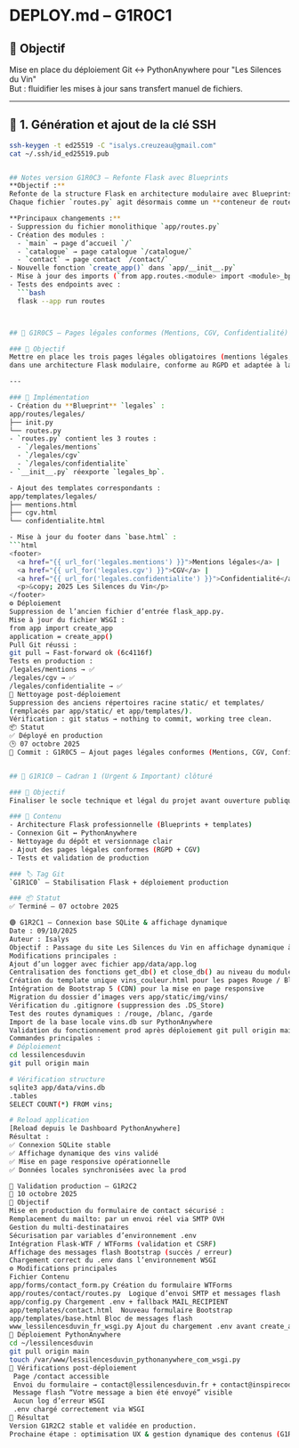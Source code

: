 # DEPLOY.md – G1R0C1
## 🎯 Objectif
Mise en place du déploiement Git ↔ PythonAnywhere pour "Les Silences du Vin"  
But : fluidifier les mises à jour sans transfert manuel de fichiers.

---

## 🔐 1. Génération et ajout de la clé SSH

```bash
ssh-keygen -t ed25519 -C "isalys.creuzeau@gmail.com"
cat ~/.ssh/id_ed25519.pub


## Notes version G1R0C3 – Refonte Flask avec Blueprints
**Objectif :**  
Refonte de la structure Flask en architecture modulaire avec Blueprints.  
Chaque fichier `routes.py` agit désormais comme un **conteneur de routes** pour son module.

**Principaux changements :**
- Suppression du fichier monolithique `app/routes.py`
- Création des modules :
  - `main` → page d’accueil `/`
  - `catalogue` → page catalogue `/catalogue/`
  - `contact` → page contact `/contact/`
- Nouvelle fonction `create_app()` dans `app/__init__.py`
- Mise à jour des imports (`from app.routes.<module> import <module>_bp`)
- Tests des endpoints avec :  
  ```bash
  flask --app run routes



## 🧾 G1R0C5 — Pages légales conformes (Mentions, CGV, Confidentialité)

### 🎯 Objectif
Mettre en place les trois pages légales obligatoires (mentions légales, CGV, politique de confidentialité)
dans une architecture Flask modulaire, conforme au RGPD et adaptée à la vente en ligne de vins.

---

### 🧱 Implémentation
- Création du **Blueprint** `legales` :
app/routes/legales/
├── init.py
└── routes.py
- `routes.py` contient les 3 routes :
  - `/legales/mentions`
  - `/legales/cgv`
  - `/legales/confidentialite`
- `__init__.py` réexporte `legales_bp`.

- Ajout des templates correspondants :
app/templates/legales/
├── mentions.html
├── cgv.html
└── confidentialite.html

- Mise à jour du footer dans `base.html` :
```html
<footer>
  <a href="{{ url_for('legales.mentions') }}">Mentions légales</a> |
  <a href="{{ url_for('legales.cgv') }}">CGV</a> |
  <a href="{{ url_for('legales.confidentialite') }}">Confidentialité</a>
  <p>&copy; 2025 Les Silences du Vin</p>
</footer>
⚙️ Déploiement
Suppression de l’ancien fichier d’entrée flask_app.py.
Mise à jour du fichier WSGI :
from app import create_app
application = create_app()
Pull Git réussi :
git pull → Fast-forward ok (6c4116f)
Tests en production :
/legales/mentions → ✅
/legales/cgv → ✅
/legales/confidentialite → ✅
🧹 Nettoyage post-déploiement
Suppression des anciens répertoires racine static/ et templates/
(remplacés par app/static/ et app/templates/).
Vérification : git status → nothing to commit, working tree clean.
📦 Statut
✅ Déployé en production
🕒 07 octobre 2025
🔖 Commit : G1R0C5 — Ajout pages légales conformes (Mentions, CGV, Confidentialité)


## 🏁 G1R1C0 — Cadran 1 (Urgent & Important) clôturé

### 🎯 Objectif
Finaliser le socle technique et légal du projet avant ouverture publique.

### 🧩 Contenu
- Architecture Flask professionnelle (Blueprints + templates)
- Connexion Git ↔ PythonAnywhere
- Nettoyage du dépôt et versionnage clair
- Ajout des pages légales conformes (RGPD + CGV)
- Tests et validation de production

### 🏷️ Tag Git
`G1R1C0` — Stabilisation Flask + déploiement production

### 📦 Statut
✅ Terminé — 07 octobre 2025

🟣 G1R2C1 — Connexion base SQLite & affichage dynamique
Date : 09/10/2025
Auteur : Isalys
Objectif : Passage du site Les Silences du Vin en affichage dynamique à partir d’une base SQLite.
Modifications principales :
Ajout d’un logger avec fichier app/data/app.log
Centralisation des fonctions get_db() et close_db() au niveau du module app
Création du template unique vins_couleur.html pour les pages Rouge / Blanc / Garde
Intégration de Bootstrap 5 (CDN) pour la mise en page responsive
Migration du dossier d’images vers app/static/img/vins/
Vérification du .gitignore (suppression des .DS_Store)
Test des routes dynamiques : /rouge, /blanc, /garde
Import de la base locale vins.db sur PythonAnywhere
Validation du fonctionnement prod après déploiement git pull origin main
Commandes principales :
# Déploiement
cd lessilencesduvin
git pull origin main

# Vérification structure
sqlite3 app/data/vins.db
.tables
SELECT COUNT(*) FROM vins;

# Reload application
[Reload depuis le Dashboard PythonAnywhere]
Résultat :
✅ Connexion SQLite stable
✅ Affichage dynamique des vins validé
✅ Mise en page responsive opérationnelle
✅ Données locales synchronisées avec la prod

🧾 Validation production – G1R2C2
📅 10 octobre 2025
🎯 Objectif
Mise en production du formulaire de contact sécurisé :
Remplacement du mailto: par un envoi réel via SMTP OVH
Gestion du multi-destinataires
Sécurisation par variables d’environnement .env
Intégration Flask-WTF / WTForms (validation et CSRF)
Affichage des messages flash Bootstrap (succès / erreur)
Chargement correct du .env dans l’environnement WSGI
⚙️ Modifications principales
Fichier Contenu
app/forms/contact_form.py Création du formulaire WTForms
app/routes/contact/routes.py  Logique d’envoi SMTP et messages flash
app/config.py Chargement .env + fallback MAIL_RECIPIENT
app/templates/contact.html  Nouveau formulaire Bootstrap
app/templates/base.html Bloc de messages flash
www_lessilencesduvin_fr_wsgi.py Ajout du chargement .env avant create_app()
🧩 Déploiement PythonAnywhere
cd ~/lessilencesduvin
git pull origin main
touch /var/www/lessilencesduvin_pythonanywhere_com_wsgi.py
🧪 Vérifications post-déploiement
 Page /contact accessible
 Envoi du formulaire → contact@lessilencesduvin.fr + contact@inspirecode.fr
 Message flash “Votre message a bien été envoyé” visible
 Aucun log d’erreur WSGI
 .env chargé correctement via WSGI
🏁 Résultat
Version G1R2C2 stable et validée en production.
Prochaine étape : optimisation UX & gestion dynamique des contenus (G1R3).
